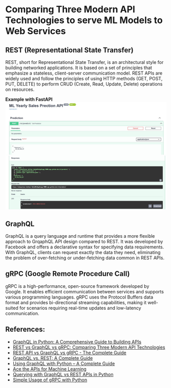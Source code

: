 # Comparing Three Modern API Technologies to serve ML Models to Web Services
## REST (Representational State Transfer)

REST, short for Representational State Transfer, is an architectural style for building networked applications. It is based on a set of principles that emphasize a stateless, client-server communication model. REST APIs are widely used and follow the principles of using HTTP methods (GET, POST, PUT, DELETE) to perform CRUD (Create, Read, Update, Delete) operations on resources.

**Example with FastAPI**
![API Request](https://github.com/beotavalo/api-4-ml-projects/blob/main/images/api_request.jpg)
![API Response](https://github.com/beotavalo/api-4-ml-projects/blob/main/images/api_response.jpg)
## GraphQL

GraphQL is a query language and runtime that provides a more flexible approach to GrqaphQL API design compared to REST. It was developed by Facebook and offers a declarative syntax for specifying data requirements. With GraphQL, clients can request exactly the data they need, eliminating the problem of over-fetching or under-fetching data common in REST APIs.
## gRPC (Google Remote Procedure Call)
gRPC is a high-performance, open-source framework developed by Google. It enables efficient communication between services and supports various programming languages. gRPC uses the Protocol Buffers data format and provides bi-directional streaming capabilities, making it well-suited for scenarios requiring real-time updates and low-latency communication.

## References:
- [GraphQL in Python: A Comprehensive Guide to Building APIs](https://mobilelive.medium.com/graphql-in-python-a-comprehensive-guide-to-building-apis-59cb0d638c03)
- [REST vs GraphQL vs gRPC: Comparing Three Modern API Technologies](https://mobilelive.medium.com/rest-vs-graphql-vs-grpc-comparing-three-modern-api-technologies-9ba58abadd82)
- [REST API vs GraphQL vs gRPC - The Complete Guide](https://www.udemy.com/course/rest-api-vs-graphql-vs-grpc-the-complete-guide/?utm_source=adwords&utm_medium=udemyads&utm_campaign=Search_DSA_Beta_Prof_la.EN_cc.ROW-English&campaigntype=Search&portfolio=ROW-English&language=EN&product=Course&test=&audience=DSA&topic=&priority=Beta&utm_content=deal4584&utm_term=_._ag_162511579404_._ad_696197165418_._kw__._de_c_._dm__._pl__._ti_dsa-1677053911088_._li_9069516_._pd__._&matchtype=&gad_source=1&gclid=CjwKCAiAiOa9BhBqEiwABCdG81tj3PKoWN2yf63tE8f9Kx6zr5oiGBGfmasA5-NQWAMfYsGnMCQ9HRoCrCgQAvD_BwE&couponCode=2021PM25)
- [GraphQL vs. REST: A Complete Guide](https://www.datacamp.com/tutorial/graphql-vs-rest?utm_source=google&utm_medium=paid_search&utm_campaignid=21057859163&utm_adgroupid=157296750617&utm_device=c&utm_keyword=&utm_matchtype=&utm_network=g&utm_adpostion=&utm_creative=692112541177&utm_targetid=dsa-2264919292029&utm_loc_interest_ms=&utm_loc_physical_ms=9069516&utm_content=&utm_campaign=230119_1-sea~dsa~tofu_2-b2c_3-latam-en_4-prc_5-na_6-na_7-le_8-pdsh-go_9-nb-e_10-na_11-na-aifawfeb25&gad_source=1&gclid=CjwKCAiAiOa9BhBqEiwABCdG84eExqZscYOW1O5W6WVW-LnOmqwZRsinUzMWEDDmjYX6VGuJ4ZZUXxoCrP0QAvD_BwE)
- [Using GraphQL with Python – A Complete Guide](https://www.apollographql.com/blog/complete-api-guide)
- [Ace the APIs for Machine Learning](https://www.educative.io/path/ace-the-api-for-machine-learning?utm_campaign=coding_interview_pattern&utm_source=google&utm_medium=ppc&utm_content=pmax&utm_term=&eid=5082902844932096&utm_term=&utm_campaign=%5BNew+-+Nov+23%5D+PMAX-Coding+Interview+Patterns&utm_source=adwords&utm_medium=ppc&hsa_acc=5451446008&hsa_cam=20757269941&hsa_grp=&hsa_ad=&hsa_src=x&hsa_tgt=&hsa_kw=&hsa_mt=&hsa_net=adwords&hsa_ver=3&gad_source=1&gclid=CjwKCAiAiOa9BhBqEiwABCdG88ycXWIJlIP6kUZRGnA_574Z56OKRG7FH_tPu8qhXKe6SlQzbb5KAxoCf6sQAvD_BwE)
- [Querying with GraphQL vs REST APIs in Python](https://medium.com/@josephgeorgelewis2000/querying-with-graphql-vs-rest-apis-in-python-f3e911928e36)
- [Simple Usage of gRPC with Python](https://medium.com/@coderviewer/simple-usage-of-grpc-with-python-f714d9f69daa)
